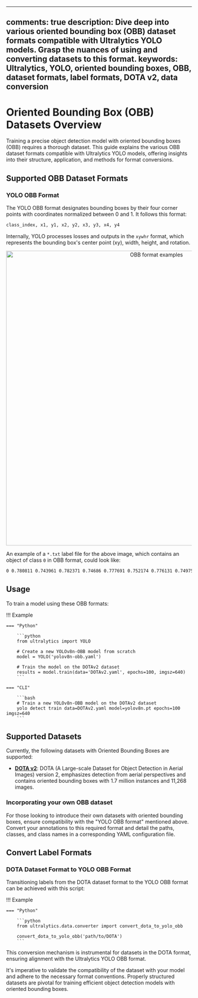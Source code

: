 ______________________________________________________________________

## comments: true description: Dive deep into various oriented bounding box (OBB) dataset formats compatible with Ultralytics YOLO models. Grasp the nuances of using and converting datasets to this format. keywords: Ultralytics, YOLO, oriented bounding boxes, OBB, dataset formats, label formats, DOTA v2, data conversion

# Oriented Bounding Box (OBB) Datasets Overview

Training a precise object detection model with oriented bounding boxes (OBB) requires a thorough dataset. This guide explains the various OBB dataset formats compatible with Ultralytics YOLO models, offering insights into their structure, application, and methods for format conversions.

## Supported OBB Dataset Formats

### YOLO OBB Format

The YOLO OBB format designates bounding boxes by their four corner points with coordinates normalized between 0 and 1. It follows this format:

```bash
class_index, x1, y1, x2, y2, x3, y3, x4, y4
```

Internally, YOLO processes losses and outputs in the `xywhr` format, which represents the bounding box's center point (xy), width, height, and rotation.

<p align="center"><img width="800" src="https://user-images.githubusercontent.com/26833433/259471881-59020fe2-09a4-4dcc-acce-9b0f7cfa40ee.png" alt="OBB format examples"></p>

An example of a `*.txt` label file for the above image, which contains an object of class `0` in OBB format, could look like:

```bash
0 0.780811 0.743961 0.782371 0.74686 0.777691 0.752174 0.776131 0.749758
```

## Usage

To train a model using these OBB formats:

!!! Example

````
=== "Python"

    ```python
    from ultralytics import YOLO

    # Create a new YOLOv8n-OBB model from scratch
    model = YOLO('yolov8n-obb.yaml')

    # Train the model on the DOTAv2 dataset
    results = model.train(data='DOTAv2.yaml', epochs=100, imgsz=640)
    ```

=== "CLI"

    ```bash
    # Train a new YOLOv8n-OBB model on the DOTAv2 dataset
    yolo detect train data=DOTAv2.yaml model=yolov8n.pt epochs=100 imgsz=640
    ```
````

## Supported Datasets

Currently, the following datasets with Oriented Bounding Boxes are supported:

- [**DOTA v2**](dota-v2.md): DOTA (A Large-scale Dataset for Object Detection in Aerial Images) version 2, emphasizes detection from aerial perspectives and contains oriented bounding boxes with 1.7 million instances and 11,268 images.

### Incorporating your own OBB dataset

For those looking to introduce their own datasets with oriented bounding boxes, ensure compatibility with the "YOLO OBB format" mentioned above. Convert your annotations to this required format and detail the paths, classes, and class names in a corresponding YAML configuration file.

## Convert Label Formats

### DOTA Dataset Format to YOLO OBB Format

Transitioning labels from the DOTA dataset format to the YOLO OBB format can be achieved with this script:

!!! Example

````
=== "Python"

    ```python
    from ultralytics.data.converter import convert_dota_to_yolo_obb

    convert_dota_to_yolo_obb('path/to/DOTA')
    ```
````

This conversion mechanism is instrumental for datasets in the DOTA format, ensuring alignment with the Ultralytics YOLO OBB format.

It's imperative to validate the compatibility of the dataset with your model and adhere to the necessary format conventions. Properly structured datasets are pivotal for training efficient object detection models with oriented bounding boxes.
